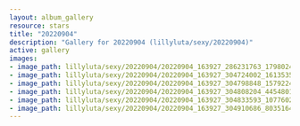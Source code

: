 ```yaml
---
layout: album_gallery
resource: stars
title: "20220904"
description: "Gallery for 20220904 (lillyluta/sexy/20220904)"
active: gallery
images:
- image_path: lillyluta/sexy/20220904/20220904_163927_286231763_179802447864592_6406394591628428028_n.jpg
- image_path: lillyluta/sexy/20220904/20220904_163927_304724002_161353589885337_3145463339171129459_n.jpg
- image_path: lillyluta/sexy/20220904/20220904_163927_304798848_1579224812487430_2999879911360155851_n.jpg
- image_path: lillyluta/sexy/20220904/20220904_163927_304808204_445480147552635_9071085980780180838_n.jpg
- image_path: lillyluta/sexy/20220904/20220904_163927_304833593_107760228648063_2000943237580810556_n.jpg
- image_path: lillyluta/sexy/20220904/20220904_163927_304910686_803516467498981_3315863094476033616_n.jpg
---
```

